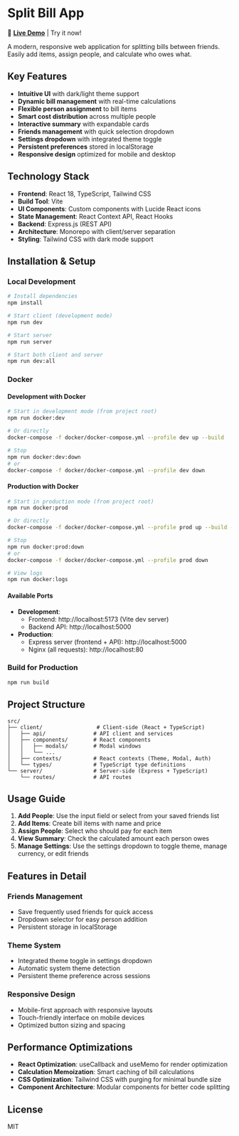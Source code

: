 # Split Bill App

🚀 **[Live Demo](https://split-bill-vm.vercel.app/)** | Try it now!

A modern, responsive web application for splitting bills between friends. Easily add items, assign people, and calculate who owes what.

## Key Features

- **Intuitive UI** with dark/light theme support
- **Dynamic bill management** with real-time calculations
- **Flexible person assignment** to bill items
- **Smart cost distribution** across multiple people
- **Interactive summary** with expandable cards
- **Friends management** with quick selection dropdown
- **Settings dropdown** with integrated theme toggle
- **Persistent preferences** stored in localStorage
- **Responsive design** optimized for mobile and desktop

## Technology Stack

- **Frontend**: React 18, TypeScript, Tailwind CSS
- **Build Tool**: Vite
- **UI Components**: Custom components with Lucide React icons
- **State Management**: React Context API, React Hooks
- **Backend**: Express.js (REST API)
- **Architecture**: Monorepo with client/server separation
- **Styling**: Tailwind CSS with dark mode support

## Installation & Setup

### Local Development

```bash
# Install dependencies
npm install

# Start client (development mode)
npm run dev

# Start server
npm run server

# Start both client and server
npm run dev:all
```

### Docker

#### Development with Docker

```bash
# Start in development mode (from project root)
npm run docker:dev

# Or directly
docker-compose -f docker/docker-compose.yml --profile dev up --build

# Stop
npm run docker:dev:down
# or
docker-compose -f docker/docker-compose.yml --profile dev down
```

#### Production with Docker

```bash
# Start in production mode (from project root)
npm run docker:prod

# Or directly
docker-compose -f docker/docker-compose.yml --profile prod up --build -d

# Stop
npm run docker:prod:down
# or
docker-compose -f docker/docker-compose.yml --profile prod down

# View logs
npm run docker:logs
```

#### Available Ports

- **Development**: 
  - Frontend: http://localhost:5173 (Vite dev server)
  - Backend API: http://localhost:5000
- **Production**:
  - Express server (frontend + API): http://localhost:5000
  - Nginx (all requests): http://localhost:80

### Build for Production

```bash
npm run build
```

## Project Structure

```
src/
├── client/                 # Client-side (React + TypeScript)
│   ├── api/               # API client and services
│   ├── components/        # React components
│   │   ├── modals/        # Modal windows
│   │   └── ...
│   ├── contexts/          # React contexts (Theme, Modal, Auth)
│   └── types/             # TypeScript type definitions
└── server/                # Server-side (Express + TypeScript)
    └── routes/            # API routes
```

## Usage Guide

1. **Add People**: Use the input field or select from your saved friends list
2. **Add Items**: Create bill items with name and price
3. **Assign People**: Select who should pay for each item
4. **View Summary**: Check the calculated amount each person owes
5. **Manage Settings**: Use the settings dropdown to toggle theme, manage currency, or edit friends

## Features in Detail

### Friends Management
- Save frequently used friends for quick access
- Dropdown selector for easy person addition
- Persistent storage in localStorage

### Theme System
- Integrated theme toggle in settings dropdown
- Automatic system theme detection
- Persistent theme preference across sessions

### Responsive Design
- Mobile-first approach with responsive layouts
- Touch-friendly interface on mobile devices
- Optimized button sizing and spacing

## Performance Optimizations

- **React Optimization**: useCallback and useMemo for render optimization
- **Calculation Memoization**: Smart caching of bill calculations
- **CSS Optimization**: Tailwind CSS with purging for minimal bundle size
- **Component Architecture**: Modular components for better code splitting

## License

MIT
